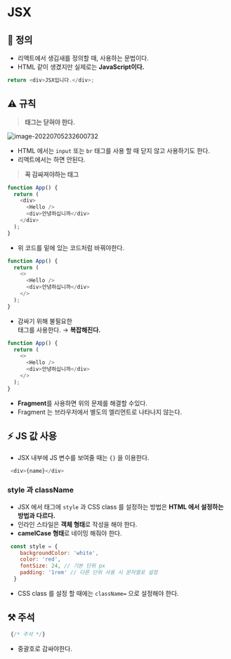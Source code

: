 # JSX

## 📌 정의

+ 리액트에서 생김새를 정의할 때, 사용하는 문법이다.
+ HTML 같이 생겼지만 실제로는 **JavaScript이다.**

```js
return <div>JSX입니다.</div>;
```



## ⚠️ 규칙

> **태그는 닫혀야 한다.**

![image-20220705232600732](C:\Users\user\AppData\Roaming\Typora\typora-user-images\image-20220705232600732.png)

+ HTML 에서는 `input` 또는 `br` 태그를 사용 할 때 닫지 않고 사용하기도 한다. 
+ 리액트에서는 하면 안된다.



> **꼭 감싸져야하는 태그**

```js
function App() {
  return (
    <div>
      <Hello />
      <div>안녕하십니까</div>
    </div>
  );
}
```

+ 위 코드를 밑에 있는 코드처럼 바꿔야한다.

```javascript
function App() {
  return (
    <>
      <Hello />
      <div>안녕하십니까</div>
    </>
  );
}
```

+ 감싸기 위해 불필요한 <div> 태그를 사용한다. → **복잡해진다.**

```js
function App() {
  return (
    <>
      <Hello />
      <div>안녕하십니까</div>
    </>
  );
}
```

+ **Fragment**를 사용하면 위의 문제를 해결할 수있다.
+  Fragment 는 브라우저에서 별도의 엘리먼트로 나타나지 않는다.



## ⚡ JS 값 사용

+ JSX 내부에 JS 변수를 보여줄 때는 `{}` 을 이용한다.

```js
 <div>{name}</div>
```



### style 과 className

+ JSX 에서 태그에 `style` 과 CSS class 를 설정하는 방법은 **HTML 에서 설정하는 방법과 다르다.**
+ 인라인 스타일은 **객체 형태**로 작성을 해야 한다.
+  **camelCase 형태**로 네이밍 해줘야 한다.

```js
 const style = {
    backgroundColor: 'white',
    color: 'red',
    fontSize: 24, // 기본 단위 px
    padding: '1rem' // 다른 단위 사용 시 문자열로 설정
  }
```

+  CSS class 를 설정 할 때에는  `className=` 으로 설정해야 한다.



## ⚒️ 주석

```js
 {/* 주석 */} 
```

+ 중괄호로 감싸야한다.